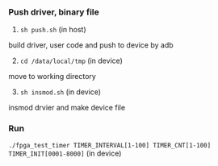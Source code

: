 ### Push driver, binary file

1. `sh push.sh` (in host)

build driver, user code and push to device by adb

2. `cd /data/local/tmp` (in device)

move to working directory

3. `sh insmod.sh` (in device)

insmod drvier and make device file

### Run

`./fpga_test_timer TIMER_INTERVAL[1-100] TIMER_CNT[1-100] TIMER_INIT[0001-8000]` (in device)
